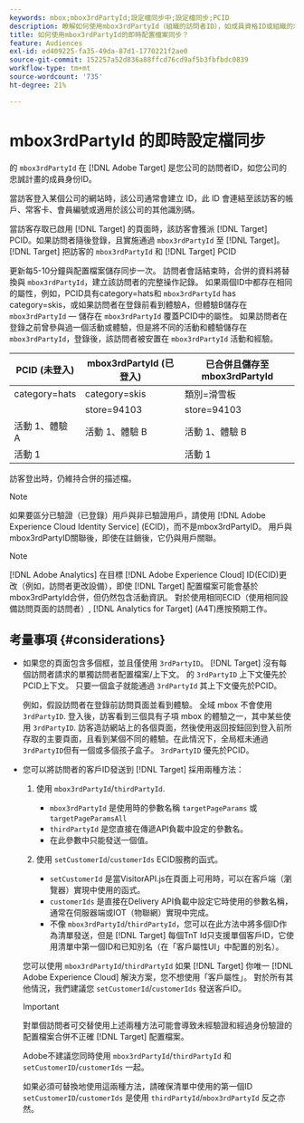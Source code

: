 ```yaml
---
keywords: mbox;mbox3rdPartyId;設定檔同步中;設定檔同步;PCID
description: 瞭解如何使用mbox3rdPartyId（組織的訪問者ID），如成員資格ID或組織的忠誠計畫。
title: 如何使用mbox3rdPartyId的即時配置檔案同步？
feature: Audiences
exl-id: ed409225-fa35-49da-87d1-1770221f2ae0
source-git-commit: 152257a52d836a88ffcd76cd9af5b3fbfbdc0839
workflow-type: tm+mt
source-wordcount: '735'
ht-degree: 21%

---
```


# mbox3rdPartyId 的即時設定檔同步

的 `mbox3rdPartyId` 在 [!DNL Adobe Target] 是您公司的訪問者ID，如您公司的忠誠計畫的成員身份ID。

當訪客登入某個公司的網站時，該公司通常會建立 ID，此 ID 會連結至該訪客的帳戶、常客卡、會員編號或適用於該公司的其他識別碼。

當訪客存取已啟用 [!DNL Target] 的頁面時，該訪客會獲派 [!DNL Target] PCID。如果訪問者隨後登錄，且實施通過 `mbox3rdPartyId` 至 [!DNL Target]。 [!DNL Target] 把訪客的 `mbox3rdPartyId` 和 [!DNL Target] PCID

更新每5-10分鐘與配置檔案儲存同步一次。 訪問者會話結束時，合併的資料將替換與 `mbox3rdPartyId`，建立該訪問者的完整操作記錄。 如果兩個ID中都存在相同的屬性，例如，PCID具有category=hats和 `mbox3rdPartyId` has category=skis，或如果訪問者在登錄前看到體驗A，但體驗B儲存在 `mbox3rdPartyId` — 儲存在 `mbox3rdPartyId` 覆蓋PCID中的屬性。 如果訪問者在登錄之前曾參與過一個活動或體驗，但是將不同的活動和體驗儲存在 `mbox3rdPartyId`，登錄後，該訪問者被安置在 `mbox3rdPartyId` 活動和經驗。

| PCID (未登入) | mbox3rdPartyId (已登入) | 已合併且儲存至 mbox3rdPartyId |
|---|---|---|
| category=hats | category=skis | 類別=滑雪板 |
|  | store=94103 | store=94103 |
| 活動 1、體驗 A | 活動 1、體驗 B | 活動 1、體驗 B |
| 活動 1 |  | 活動 1 |

訪客登出時，仍維持合併的描述檔。

>[!NOTE]
>
>如果要區分已驗證（已登錄）用戶與非已驗證用戶，請使用 [!DNL Adobe Experience Cloud Identity Service] (ECID)，而不是mbox3rdPartyID。 用戶與mbox3rdPartyID關聯後，即使在註銷後，它仍與用戶關聯。

>[!NOTE]
>
>[!DNL Adobe Analytics] 在目標 [!DNL Adobe Experience Cloud] ID(ECID)更改（例如，訪問者更改設備），即使 [!DNL Target] 配置檔案可能會基於mbox3rdPartyId合併，但仍然包含活動資訊。 對於使用相同ECID（使用相同設備訪問頁面的訪問者）, [!DNL Analytics for Target] (A4T)應按預期工作。

## 考量事項 {#considerations}

* 如果您的頁面包含多個框，並且僅使用 `3rdPartyID`。 [!DNL Target] 沒有每個訪問者請求的單獨訪問者配置檔案/上下文。 的 `3rdPartyID` 上下文優先於PCID上下文。 只要一個盒子就能通過 `3rdPartyId` 其上下文優先於PCID。

   例如，假設訪問者在登錄前訪問頁面並看到體驗。 全域 mbox 不會使用 `3rdPartyID`. 登入後，訪客看到三個具有子項 mbox 的體驗之一，其中某些使用 `3rdPartyID`. 訪客造訪網站上的各個頁面，然後使用返回按鈕回到登入前所存取的主要頁面，且看到某個不同的體驗。在此情況下，全局框未通過 `3rdPartyID`但有一個或多個孩子盒子。 `3rdPartyID` 優先於PCID。

* 您可以將訪問者的客戶ID發送到 [!DNL Target] 採用兩種方法：

   1. 使用 `mbox3rdPartyId`/`thirdPartyId`.

      * `mbox3rdPartyId` 是使用時的參數名稱 `targetPageParams` 或 `targetPageParamsAll`
      * `thirdPartyId` 是您直接在傳遞API負載中設定的參數名。
      * 在此參數中只能發送一個值。
   1. 使用 `setCustomerId`/`customerIds` ECID服務的函式。

      * `setCustomerId` 是當VisitorAPI.js在頁面上可用時，可以在客戶端（瀏覽器）實現中使用的函式。
      * `customerIds` 是直接在Delivery API負載中設定它時使用的參數名稱，通常在伺服器端或IOT（物聯網）實現中完成。
      * 不像 `mbox3rdPartyId`/`thirdPartyId`，您可以在此方法中將多個ID作為清單發送，但是 [!DNL Target] 每個TnT Id只支援單個客戶ID，它使用清單中第一個ID和已知別名（在「客戶屬性UI」中配置的別名）。

   您可以使用 `mbox3rdPartyId`/`thirdPartyId` 如果 [!DNL Target] 你唯一 [!DNL Adobe Experience Cloud] 解決方案，您不想使用「客戶屬性」。 對於所有其他情況，我們建議您 `setCustomerId`/`customerIds` 發送客戶ID。

   >[!IMPORTANT]
   >
   > 對單個訪問者可交替使用上述兩種方法可能會導致未經驗證和經過身份驗證的配置檔案合併不正確 [!DNL Target] 配置檔案。
   >
   >Adobe不建議您同時使用 `mbox3rdPartyId`/`thirdPartyId` 和 `setCustomerID`/`customerIds` 一起。
   >
   >如果必須可替換地使用這兩種方法，請確保清單中使用的第一個ID `setCustomerID`/`customerIds` 是使用 `thirdPartyId`/`mbox3rdPartyId` 反之亦然。


